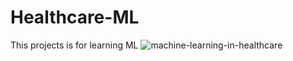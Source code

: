 # Healthcare-ML
This projects is for learning ML 
![machine-learning-in-healthcare](https://github.com/user-attachments/assets/1cbae365-65a6-40ef-9419-f0abe0e1b61f)
